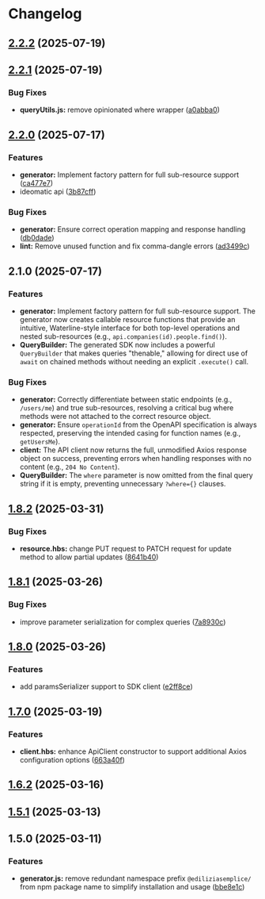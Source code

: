 # Changelog

## [2.2.2](https://github.com/enricodeleo/aquasdk/compare/v2.2.1...v2.2.2) (2025-07-19)

## [2.2.1](https://github.com/enricodeleo/aquasdk/compare/v2.2.0...v2.2.1) (2025-07-19)

### Bug Fixes

* **queryUtils.js:** remove opinionated where wrapper ([a0abba0](https://github.com/enricodeleo/aquasdk/commit/a0abba09a116784d4998925c3e98fd21c70ee8bf))

## [2.2.0](https://github.com/enricodeleo/aquasdk/compare/v1.8.2...v2.2.0) (2025-07-17)

### Features

* **generator:** Implement factory pattern for full sub-resource support ([ca477e7](https://github.com/enricodeleo/aquasdk/commit/ca477e79fdaac9c1cfc6b2395fd341ad9a4df8f9))
* ideomatic api ([3b87cff](https://github.com/enricodeleo/aquasdk/commit/3b87cfff16c08ee8f9399920826464249e6ae60f))

### Bug Fixes

* **generator:** Ensure correct operation mapping and response handling ([db0dade](https://github.com/enricodeleo/aquasdk/commit/db0dadecc7d8322f5da74971ab6c2924df985d71))
* **lint:** Remove unused function and fix comma-dangle errors ([ad3499c](https://github.com/enricodeleo/aquasdk/commit/ad3499c49aabe5b5b1ea1e5fc2ae856c2e92dde0))

## 2.1.0 (2025-07-17)

### Features

*   **generator:** Implement factory pattern for full sub-resource support. The generator now creates callable resource functions that provide an intuitive, Waterline-style interface for both top-level operations and nested sub-resources (e.g., `api.companies(id).people.find()`).
*   **QueryBuilder:** The generated SDK now includes a powerful `QueryBuilder` that makes queries "thenable," allowing for direct use of `await` on chained methods without needing an explicit `.execute()` call.

### Bug Fixes

*   **generator:** Correctly differentiate between static endpoints (e.g., `/users/me`) and true sub-resources, resolving a critical bug where methods were not attached to the correct resource object.
*   **generator:** Ensure `operationId` from the OpenAPI specification is always respected, preserving the intended casing for function names (e.g., `getUsersMe`).
*   **client:** The API client now returns the full, unmodified Axios response object on success, preventing errors when handling responses with no content (e.g., `204 No Content`).
*   **QueryBuilder:** The `where` parameter is now omitted from the final query string if it is empty, preventing unnecessary `?where={}` clauses.

## [1.8.2](https://github.com/enricodeleo/aquasdk/compare/v1.8.1...v1.8.2) (2025-03-31)

### Bug Fixes

* **resource.hbs:** change PUT request to PATCH request for update method to allow partial updates ([8641b40](https://github.com/enricodeleo/aquasdk/commit/8641b40e5daefe7cf6ba1c5fb776f882cc847bb9))

## [1.8.1](https://github.com/enricodeleo/aquasdk/compare/v1.8.0...v1.8.1) (2025-03-26)

### Bug Fixes

* improve parameter serialization for complex queries ([7a8930c](https://github.com/enricodeleo/aquasdk/commit/7a8930cc00536d17e6cd0053117a9b8f94217a35))

## [1.8.0](https://github.com/enricodeleo/aquasdk/compare/v1.7.0...v1.8.0) (2025-03-26)

### Features

* add paramsSerializer support to SDK client ([e2ff8ce](https://github.com/enricodeleo/aquasdk/commit/e2ff8ce74b15075374c7d70025bf7367a8c04c10))

## [1.7.0](https://github.com/enricodeleo/aquasdk/compare/v1.6.2...v1.7.0) (2025-03-19)

### Features

* **client.hbs:** enhance ApiClient constructor to support additional Axios configuration options ([663a40f](https://github.com/enricodeleo/aquasdk/commit/663a40f4698f59b4720fd6509ea96a8ec3f5d910))

## [1.6.2](https://github.com/enricodeleo/aquasdk/compare/v1.6.1...v1.6.2) (2025-03-16)

## [1.5.1](https://github.com/enricodeleo/aquasdk/compare/1.5.0...1.5.1) (2025-03-13)

## 1.5.0 (2025-03-11)


### Features

* **generator.js:** remove redundant namespace prefix `@ediliziasemplice/` from npm package name to simplify installation and usage ([bbe8e1c](https://github.com/enricodeleo/aquasdk/commit/bbe8e1c325809598831349ea30e309f1950266de))

